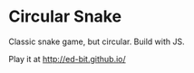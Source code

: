 # Circular Snake

Classic snake game, but circular. Build with JS.

Play it at http://ed-bit.github.io/


